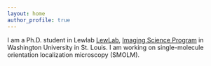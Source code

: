 ```yaml
---
layout: home
author_profile: true
---
```


I am a Ph.D. student in Lewlab [LewLab](https://lewlab.wustl.edu/), [Imaging Science Program](https://engineering.wustl.edu/academics/programs/imaging-science/index.html) 
in Washington University in St. Louis. I am working on single-molecule orientation localization microscopy (SMOLM).